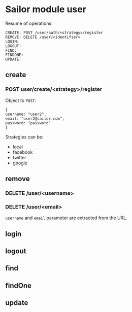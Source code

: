 # Sailor module user

Resume of operations:

```
CREATE: POST /user/auth/<strategy>/register
REMOVE: DELETE /user/<identifier>
LOGIN:
LOGOUT:
FIND:
FINDONE:
UPDATE:
```


## create

### POST user/create/\<strategy>/register

Object to `POST`:

```
{
username: "user2",
email: "user2@sailor.com",
password: "password"
}

```

Strategies can be:

* local
* facebook
* twitter
* google

## remove
### DELETE /user/\<username>
### DELETE /user/\<email>

`username` and `email` parameter are extracted from the URL.

## login
## logout

## find
## findOne
## update